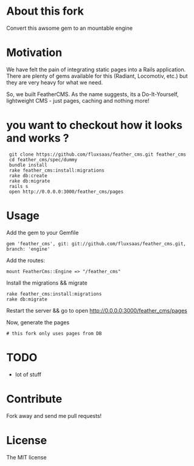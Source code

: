 # About this fork
 Convert this awsome gem to an mountable engine

# Motivation
 We have felt the pain of integrating static pages into a Rails application. There are plenty of gems available for this (Radiant, Locomotiv, etc.) but they are very heavy for what we need.

So, we built FeatherCMS. As the name suggests, its a Do-It-Yourself, lightweight CMS - just pages, caching and nothing more!


# you want to checkout how it looks and works ?
   
     git clone https://github.com/fluxsaas/feather_cms.git feather_cms
     cd feather_cms/spec/dummy
     bundle install
     rake feather_cms:install:migrations
     rake db:create
     rake db:migrate
     rails s
     open http://0.0.0.0:3000/feather_cms/pages



# Usage
Add the gem to your Gemfile

    gem 'feather_cms', git: git://github.com/fluxsaas/feather_cms.git, branch: 'engine'

Add the routes:
  
    mount FeatherCms::Engine => "/feather_cms"

Install the migrations && migrate
  
    rake feather_cms:install:migrations
    rake db:migrate

Restart the server && go to
  open http://0.0.0.0:3000/feather_cms/pages

Now, generate the pages 

    # this fork only uses pages from DB

# TODO

* lot of stuff
    
# Contribute
Fork away and send me pull requests!

# License 
The MIT license
